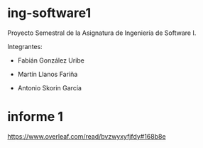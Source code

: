 # ing-software1

Proyecto Semestral de la Asignatura de Ingeniería de Software I.

Integrantes:

 - Fabián González Uribe

 - Martín Llanos Fariña

 - Antonio Skorin García

# informe 1

https://www.overleaf.com/read/bvzwyxyfjfdy#168b8e
